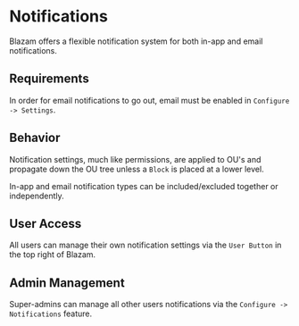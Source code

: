 # Notifications
Blazam offers a flexible notification system for both in-app and email notifications.

## Requirements
In order for email notifications to go out, email must be enabled in `Configure -> Settings`.

## Behavior
Notification settings, much like permissions, are applied to OU's and propagate down the OU tree
unless a `Block` is placed at a lower level.

In-app and email notification types can be included/excluded together or independently.

## User Access
All users can manage their own notification settings via the `User Button` in the top right of Blazam.

## Admin Management
Super-admins can manage all other users notifications via the `Configure -> Notifications` feature.